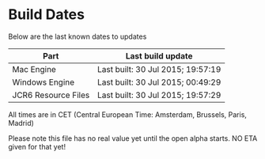 # Build Dates

Below are the last known dates to updates

Part | Last build update
-----|-----
Mac Engine | Last built: 30 Jul 2015; 19:57:19
Windows Engine | Last built: 30 Jul 2015; 00:49:29
JCR6 Resource Files | Last built: 30 Jul 2015; 19:57:29
All times are in CET (Central European Time: Amsterdam, Brussels, Paris, Madrid)


Please note this file has no real value yet until the open alpha starts. NO ETA given for that yet!
